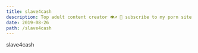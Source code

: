 ```yaml
---
title: slave4cash
description: Top adult content creator 👁♐️ 👑 subscribe to my porn site below IG Missskaylax
date: 2019-08-26
path: /slave4cash
---
```


slave4cash